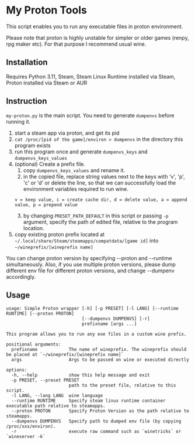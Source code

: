 # My Proton Tools

This script enables you to run any executable files in proton environment.

Please note that proton is highly unstable for simpler or older games (renpy, rpg maker etc). For that purpose I recommend usual wine.

## Installation
Requires Python 3.11, Steam, Steam Linux Runtime installed via Steam, Proton installed via Steam or AUR

## Instruction

`my-proton.py` is the main script. You need to generate `dumpenvs` before running it.

1. start a steam app via proton, and get its pid
2. `cat /proc/[pid of the game]/environ > dumpenvs` in the directory this program exists
3. run this program once and generate `dumpenvs_keys` and `dumpenvs_keys_values`
4. (optional) Create a prefix file.
    1. copy `dumpenvs_keys_values` and rename it.
    2. in the copied file, replace string values next to the keys with 'v', 'p', 'c' or 'd' or delete the line, so that we can successfully load the environment variables required to run wine.
    ```
    v = keep value, c = create cache dir, d = delete value, a = append value, p = prepend value
    ```
    3. by changing `PRESET_PATH_DEFAULT` in this script or passing `-p` argument, specify the path of edited file, relative to the program location.
7. copy existing proton prefix located at `~/.local/share/Steam/steamapps/compatdata/[game id]` into `~/wineprefix/[wineprefix name]`

You can change proton version by specifying --proton and --runtime simultaneously. Also, if you use multiple proton versions, please dump different env file for different proton versions, and change --dumpenv accordingly.

## Usage

```
usage: Simple Proton wrapper [-h] [-p PRESET] [-l LANG] [--runtime RUNTIME] [--proton PROTON]
                             [--dumpenvs DUMPENVS] [-r]
                             prefixname [args ...]

This program allows you to run any exe files in a custom wine prefix. 

positional arguments:
  prefixname            The name of wineprefix. The wineprefix should be placed at `~/wineprefix/[wineprefix name]`
  args                  Args to be passed on wine or executed directly

options:
  -h, --help            show this help message and exit
  -p PRESET, --preset PRESET
                        path to the preset file, relative to this script.
  -l LANG, --lang LANG  wine language
  --runtime RUNTIME     Specify steam linux runtime container executable path relative to steamapps.
  --proton PROTON       Specify Proton Version as the path relative to steamapps.
  --dumpenvs DUMPENVS   Specify path to dumped env file (by copying /proc/xxx/environ).
  -r                    execute raw command such as `winetricks` or `wineserver -k`
```

